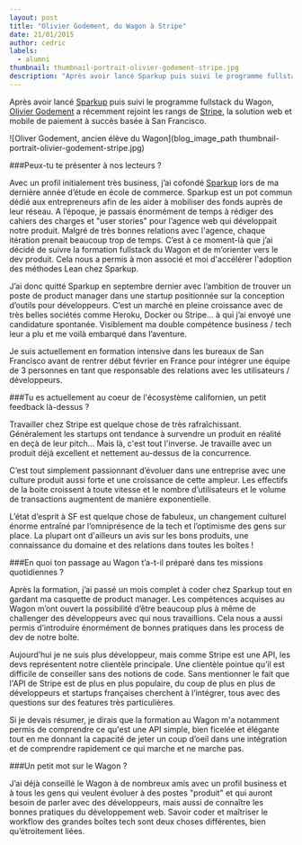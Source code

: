 ```yaml
---
layout: post
title: "Olivier Godement, du Wagon à Stripe"
date: 21/01/2015
author: cedric
labels:
  - alumni
thumbnail: thumbnail-portrait-olivier-godement-stripe.jpg
description: "Après avoir lancé Sparkup puis suivi le programme fullstack du Wagon, Olivier Godement a récemment rejoint les rangs de Stripe, la solution web et mobile de paiement à succès basée à San Francisco."
---
```


Après avoir lancé [Sparkup](http://www.sparkup.fr/) puis suivi le programme fullstack du Wagon, [Olivier Godement](https://twitter.com/oliviergodement) a récemment rejoint les rangs de [Stripe](https://stripe.com/), la solution web et mobile de paiement à succès basée à San Francisco.

![Oliver Godement, ancien élève du Wagon](blog_image_path thumbnail-portrait-olivier-godement-stripe.jpg)

###Peux-tu te présenter à nos lecteurs ?

Avec un profil initialement très business, j’ai cofondé [Sparkup](http://www.sparkup.fr/) lors de ma dernière année d’étude en école de commerce. Sparkup est un pot commun dédié aux entrepreneurs afin de les aider à mobiliser des fonds auprès de leur réseau. A l’époque, je passais énormément de temps à rédiger des cahiers des charges et "user stories" pour l’agence web qui développait notre produit. Malgré de très bonnes relations avec l'agence, chaque itération prenait beaucoup trop de temps. C’est à ce moment-là que j’ai décidé de suivre la formation fullstack du Wagon et de m’orienter vers le dev produit. Cela nous a permis à mon associé et moi d'accélérer l'adoption des méthodes Lean chez Sparkup.

J’ai donc quitté Sparkup en septembre dernier avec l’ambition de trouver un poste de product manager dans une startup positionnée sur la conception d’outils pour développeurs. C’est un marché en pleine croissance avec de très belles sociétés comme Heroku, Docker ou Stripe… à qui j’ai envoyé une candidature spontanée. Visiblement ma double compétence business / tech leur a plu et me voilà embarqué dans l’aventure.

Je suis actuellement en formation intensive dans les bureaux de San Francisco avant de rentrer début février en France pour intégrer une équipe de 3 personnes en tant que responsable des relations avec les utilisateurs / développeurs.

###Tu es actuellement au coeur de l'écosystème californien, un petit feedback là-dessus ?

Travailler chez Stripe est quelque chose de très rafraîchissant. Généralement les startups ont tendance à survendre un produit en réalité en deçà de leur pitch... Mais là, c'est tout l'inverse. Je travaille avec un produit déjà excellent et nettement au-dessus de la concurrence.

C’est tout simplement passionnant d’évoluer dans une entreprise avec une culture produit aussi forte et une croissance de cette ampleur. Les effectifs de la boite croissent à toute vitesse et le nombre d’utilisateurs et le volume de transactions augmentent de manière exponentielle.

L’état d’esprit à SF est quelque chose de fabuleux, un changement culturel énorme entraîné par l’omniprésence de la tech et l’optimisme des gens sur place. La plupart ont d'ailleurs un avis sur les bons produits, une connaissance du domaine et des relations dans toutes les boîtes !

###En quoi ton passage au Wagon t’a-t-il préparé dans tes missions quotidiennes ?

Après la formation, j’ai passé un mois complet à coder chez Sparkup tout en gardant ma casquette de product manager. Les compétences acquises au Wagon m’ont ouvert la possibilité d’être beaucoup plus à même de challenger des développeurs avec qui nous travaillions. Cela nous a aussi permis d’introduire énormément de bonnes pratiques dans les process de dev de notre boîte.

Aujourd’hui je ne suis plus développeur, mais comme Stripe est une API, les devs représentent notre clientèle principale. Une clientèle pointue qu’il est difficile de conseiller sans des notions de code. Sans mentionner le fait que l'API de Stripe est de plus en plus populaire, du coup de plus en plus de développeurs et startups françaises cherchent à l’intégrer, tous avec des questions sur des features très particulières.

Si je devais résumer, je dirais que la formation au Wagon m'a notamment permis de comprendre ce qu'est une API simple, bien ficelée et élégante tout en me donnant la capacité de jeter un coup d’oeil dans une intégration et de comprendre rapidement ce qui marche et ne marche pas.

###Un petit mot sur le Wagon ?

J’ai déjà conseillé le Wagon à de nombreux amis avec un profil business et à tous les gens qui veulent évoluer à des postes "produit" et qui auront besoin de parler avec des développeurs, mais aussi de connaître les bonnes pratiques du développement web. Savoir coder et maîtriser le workflow des grandes boîtes tech sont deux choses différentes, bien qu’étroitement liées.